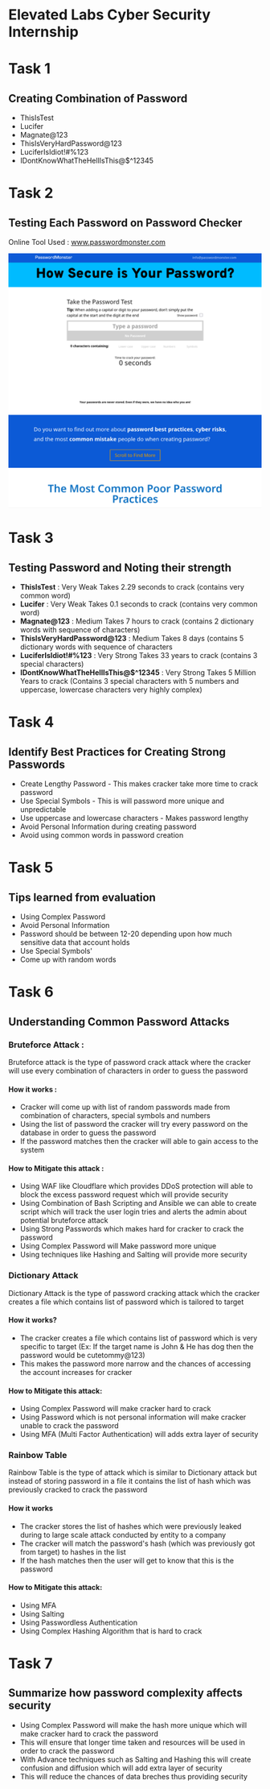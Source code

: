 # Elevated Labs Cyber Security Internship

# Task 1 
## Creating Combination of Password
* ThisIsTest
* Lucifer
* Magnate@123
* ThisIsVeryHardPassword@123
* LuciferIsIdiot!#%123
* IDontKnowWhatTheHellIsThis@$^12345

# Task 2
## Testing Each Password on Password Checker
Online Tool Used : www.passwordmonster.com

![password monster panel](Media/password_check_panel.png)

# Task 3
## Testing Password and Noting their strength
* **ThisIsTest** : Very Weak Takes 2.29 seconds to crack (contains very common word)
* **Lucifer** : Very Weak Takes 0.1 seconds to crack (contains very common word)
* **Magnate@123** : Medium Takes 7 hours to crack (contains 2 dictionary words with sequence of characters)
* **ThisIsVeryHardPassword@123** : Medium Takes 8 days (contains 5 dictionary words with sequence of characters
* **LuciferIsIdiot!#%123** : Very Strong Takes 33 years to crack (contains 3 special characters)
* **IDontKnowWhatTheHellIsThis@$^12345** : Very Strong Takes 5 Million Years to crack (Contains 3 special characters with 5 numbers and uppercase, lowercase characters very highly complex)


# Task 4
## Identify Best Practices for Creating Strong Passwords
* Create Lengthy Password - This makes cracker take more time to crack password
* Use Special Symbols - This is will password more unique and unpredictable
* Use uppercase and lowercase characters - Makes password lengthy 
* Avoid Personal Information during creating password
* Avoid using common words in password creation


# Task 5
## Tips learned from evaluation
* Using Complex Password
* Avoid Personal Information 
* Password should be between 12-20 depending upon how much sensitive data that account holds
* Use Special Symbols'
* Come up with random words


# Task 6
## Understanding Common Password Attacks
### Bruteforce Attack :
Bruteforce attack is the type of password crack attack where the cracker will use every combination of characters in order to guess the password 
#### How it works :
* Cracker will come up with list of random passwords made from combination of characters, special symbols and numbers 
* Using the list of password the cracker will try every password on the database in order to guess the password
* If the password matches then the cracker will able to gain access to the system

#### How to Mitigate this attack :
* Using WAF like Cloudflare which provides DDoS protection will able to block the excess password request which will provide security
* Using Combination of Bash Scripting and Ansible we can able to create script which will track the user login tries and alerts the admin about potential bruteforce attack
* Using Strong Passwords which makes hard for cracker to crack the password
* Using Complex Password will Make password more unique 
* Using techniques like Hashing and Salting will provide more security


### Dictionary Attack
Dictionary Attack is the type of password cracking attack which the cracker creates a file which contains list of password which is tailored to target 

#### How it works?
* The cracker creates a file which contains list of password which is very specific to target (Ex: If the target name is John & He has dog then the password would be cutetommy@123) 
* This makes the password more narrow and the chances of accessing the account increases for cracker

#### How to Mitigate this attack:
* Using Complex Password will make cracker hard to crack
* Using Password which is not personal information will make cracker unable to crack the password
* Using MFA (Multi Factor Authentication) will adds extra layer of security 


### Rainbow Table
Rainbow Table is the type of attack which is similar to Dictionary attack but instead of storing password in a file it contains the list of hash which was previously cracked to crack the password

#### How it works
* The cracker stores the list of hashes which were previously leaked during to large scale attack conducted by entity to a company 
* The cracker will match the password's hash (which was previously got from target) to hashes in the list
* If the hash matches then the user will get to know that this is the password


#### How to Mitigate this attack:
* Using MFA
* Using Salting
* Using Passwordless Authentication
* Using Complex Hashing Algorithm that is hard to crack


# Task 7
## Summarize how password complexity affects security
* Using Complex Password will make the hash more unique which will make cracker hard to crack the password
* This will ensure that longer time taken and resources will be used in order to crack the password
* With Advance techniques such as Salting and Hashing this will create confusion and diffusion which will add extra layer of security
* This will reduce the chances of data breches thus providing security
